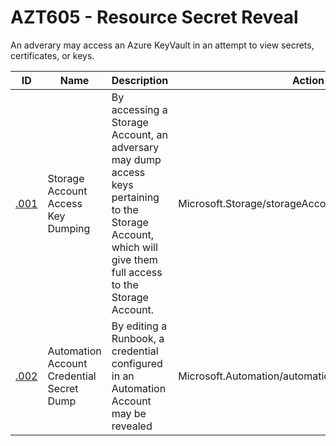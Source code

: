 # AZT605 - Resource Secret Reveal


An adverary may access an Azure KeyVault in an attempt to view secrets, certificates, or keys.


|ID                           |Name                         |Description                              |Action                                                                                                                                                                       |Resources         |
|-----------------------------|-----------------------------|-----------------------------------------|-----------------------------------------------------------------------------------------------------------------------------------------------------------------------------|------------------|
|[.001](AZT605-1.md)   |Storage Account Access Key Dumping|By accessing a Storage Account, an adversary may dump access keys pertaining to the Storage Account, which will give them full access to the Storage Account.|Microsoft.Storage/storageAccounts/listkeys/action                                                                                                                            |Storage Account   |
|[.002](AZT605-2.md)   |Automation Account Credential Secret Dump|By editing a Runbook, a credential configured in an Automation Account may be revealed|Microsoft.Automation/automationAccounts/runbooks/*                                                                                                                           |Automation Account|
